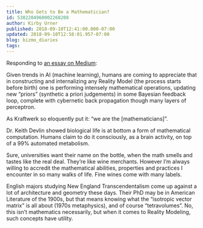```yaml
---
title: Who Gets to Be a Mathematician?
id: 5382204960002268208
author: Kirby Urner
published: 2018-09-10T12:41:00.000-07:00
updated: 2018-09-10T12:58:01.957-07:00
blog: bizmo_diaries
tags: 
---
```


Responding to [an essay on Medium](https://medium.com/@kirbyurner/given-trends-in-ai-machine-learning-humans-are-coming-to-appreciate-that-in-constructing-and-bdd9fd4c7087):

Given
 trends in AI (machine learning), humans are coming to appreciate that 
in constructing and internalizing any Reality Model (the process starts 
before birth) one is performing intensely mathematical operations, 
updating new “priors” (synthetic a priori judgements) in some Bayesian feedback loop, complete with cybernetic back propagation though many layers of perceptron.

As Kraftwerk so eloquently put it: “we are the [mathematicians]”.

Dr.
 Keith Devlin showed biological life is at bottom a form of mathematical
 computation. Humans claim to do it consciously, as a brain activity, on
 top of a 99% automated metabolism.

Sure,
 universities want their name on the bottle, when the math smells and 
tastes like the real deal. They’re like wine merchants. However I’m 
always willing to accredit the mathematical abilities, properties and 
practices I encounter in so many walks of life. Fine wines come with 
many labels.

English
 majors studying New England Transcendentalism come up against a lot of 
architecture and geometry these days. Their PhD may be in American 
Literature of the 1900s, but that means knowing what the “isotropic 
vector matrix” is all about (1970s metaphysics), and of course 
“tetravolumes”. No, this isn’t mathematics necessarily, but when it 
comes to Reality Modeling, such concepts have utility.

[](https://www.flickr.com/photos/kirbyurner/30187479138/in/dateposted-public/)